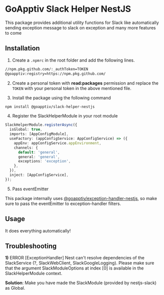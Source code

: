 # GoApptiv Slack Helper NestJS

This package provides additional utility functions for Slack like automatically sending exception message to slack on exception and many more features to come

## Installation

1. Create a `.npmrc` in the root folder and add the following lines.

```bash
//npm.pkg.github.com/:_authToken=TOKEN
@goapptiv:registry=https://npm.pkg.github.com/
```

2. Create a personal token with **read:packages** permission and replace the `TOKEN` with your personal token in the above mentioned file.

3. Install the package using the following command

```bash
npm install @goapptiv/slack-helper-nestjs
```

4. Register the SlackHelperModule in your root module

```ts
SlackHelperModule.registerAsync({
  isGlobal: true,
  imports: [AppConfigModule],
  useFactory: (appConfigService: AppConfigService) => ({
    appEnv: appConfigService.appEnvironment,
    channels: {
      default: 'general',
      general: 'general',
      exceptions: 'exception',
    },
  }),
  inject: [AppConfigService],
});
```

5. Pass eventEmitter

This package internally uses [@goapptiv/exception-handler-nestjs](https://github.com/GoApptiv/exception-handler-nestjs-package), so make sure to pass the eventEmitter to exception-handler filters.

## Usage

It does everything automatically!

## Troubleshooting

**1)** ERROR [ExceptionHandler] Nest can't resolve dependencies of the SlackService (?, SlackWebClient, SlackGoogleLogging). Please make sure that the argument SlackModuleOptions at index [0] is available in the SlackHelperModule context.

**Solution**: Make you have made the SlackModule (provided by nestjs-slack) as Global.

